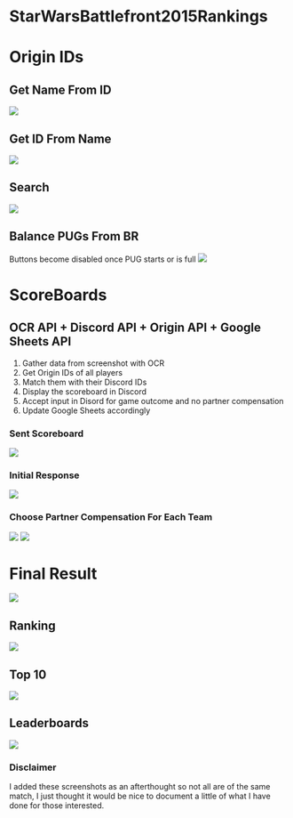 # StarWarsBattlefront2015Rankings

# Origin IDs

## Get Name From ID

![](/imgs/getname.png)

## Get ID From Name

![](/imgs/getid.png)

## Search

![](/imgs/search.gif)

## Balance PUGs From BR

Buttons become disabled once PUG starts or is full
![](/imgs/pug.png)

# ScoreBoards

## OCR API + Discord API + Origin API + Google Sheets API

1. Gather data from screenshot with OCR
2. Get Origin IDs of all players
3. Match them with their Discord IDs
4. Display the scoreboard in Discord
5. Accept input in Disord for game outcome and no partner compensation
6. Update Google Sheets accordingly

### Sent Scoreboard

![](imgs/scoreboard.png)

### Initial Response

![](imgs/initial_message.png)

### Choose Partner Compensation For Each Team

![](imgs/team_1_partner_compensation.png)
![](imgs/team_2_partner_compensation.png)

# Final Result

![](imgs/result.png)

## Ranking

![](imgs/getRank.png)

## Top 10

![](imgs/top10.png)

## Leaderboards

![](imgs/leaderboards.png)

### Disclaimer

I added these screenshots as an afterthought so not all are of the same match, I just thought it would be nice to document a little of what I have done for those interested.
